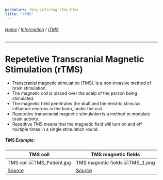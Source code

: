 ```yaml
---
permalink: /eng-info/eng-rtms.html
title: "rTMS"
---
```

###### [Home](https://uitpsypro.github.io/1/) / [Information](https://uitpsypro.github.io/1/eng-info) / [rTMS](https://uitpsypro.github.io/1/eng-info/eng-rtms)
---
# Repetetive Transcranial Magnetic Stimulation (rTMS)

* Transcranial magnetic stimulation (TMS), is a non-invasive method of brain stimulation.
* The magnetic coil is placed over the scalp of the person being stimulated.
* The magnetic field penetrates the skull and the electric stimulus influence neurons in the brain, under the coil.
* Repetetive transcranial magnetic stimulation is a method to modulate brain activity. 
* Repetitive TMS means that the magnetic field will turn on and off multiple times in a single stimulation round.


##### TMS Example: 
| TMS coil | TMS magnetic fields |
| ------------------------------------------------------- | ------------------------------------------------------- |
| TMS coil  ![TMS_Patient.jpg](/1/pictures/TMS_patient.jpg) | TMS magnetic fields  ![TMS_1.png](/1/pictures/TMS_1.png)|
| [Source](http://hcewiki.zcu.cz/hcewiki/index.php/File:TMS_patient.jpg)  | [Source](http://hcewiki.zcu.cz/hcewiki/index.php/File:TMS_1.png)|

